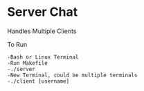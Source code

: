 # Server Chat

Handles Multiple Clients

To Run 

	-Bash or Linux Terminal
	-Run Makefile
	-./server
	-New Terminal, could be multiple terminals
	-./client [username]

